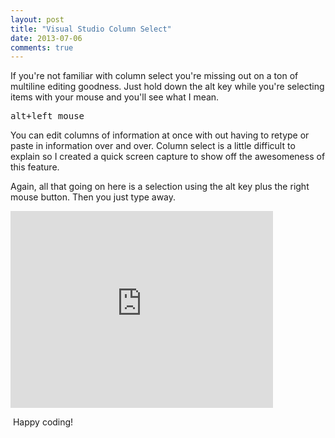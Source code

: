 ```yaml
---
layout: post
title: "Visual Studio Column Select"
date: 2013-07-06
comments: true
---
```

<p>If you're not familiar with column select you're missing out on a ton of multiline editing goodness. Just hold down the alt key while you're selecting items with your mouse and you'll see what I mean.</p>
<pre>alt+left mouse</pre>
<p>You can edit columns&nbsp;of information at once with out having to&nbsp;retype or paste in information over and over.&nbsp;Column select is a little difficult to explain so I created a quick screen capture to show off the awesomeness of this feature.</p>
<p>Again, all that going on here is a selection using the alt key plus the right mouse button. Then you just type away.</p>
<p><iframe src="http://www.youtube.com/embed/3SnTtbZKhY8" allowfullscreen="" frameborder="0" height="315" width="420"></iframe></p>
<p>&nbsp;Happy coding!</p>